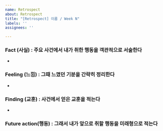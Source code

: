 ```yaml
---
name: Retrospect
about: Retrospect
title: "[Retrospect] 이름 / Week N"
labels: ''
assignees: ''

---
```


### **Fact (사실) : 주요 사건에서 내가 취한 행동을 객관적으로 서술한다**

- 

### **Feeling (느낌) : 그때 느꼈던 기분을 간략히 정리한다**

- 

### **Finding (교훈) : 사건에서 얻은 교훈을 적는다**

- 

### **Future action(행동) : 그래서 내가 앞으로 취할 행동을 미래형으로 적는다**
